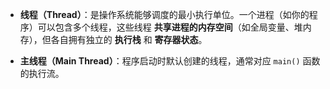 - **线程（Thread）**：是操作系统能够调度的最小执行单位。一个进程（如你的程序）可以包含多个线程，这些线程 **共享进程的内存空间**（如全局变量、堆内存），但各自拥有独立的 **执行栈** 和 **寄存器状态**。
    
- **主线程（Main Thread）**：程序启动时默认创建的线程，通常对应 `main()` 函数的执行流。